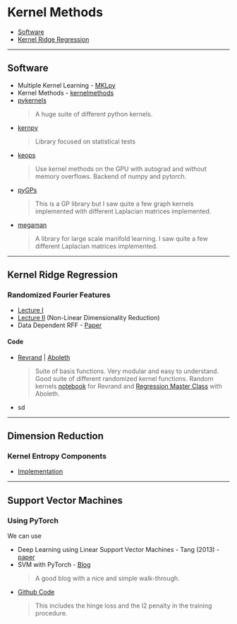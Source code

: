 # Kernel Methods

- [Software](#software)
- [Kernel Ridge Regression](#kernel-ridge-regression)


---
## Software

* Multiple Kernel Learning - [MKLpy](https://github.com/IvanoLauriola/MKLpy)
* Kernel Methods - [kernelmethods](https://github.com/raamana/kernelmethods)
* [pykernels](https://github.com/gmum/pykernels/tree/master)
    > A huge suite of different python kernels.
* [kernpy](https://github.com/oxmlcs/kerpy)
  > Library focused on statistical tests
* [keops](http://www.kernel-operations.io/keops/index.html)
  > Use kernel methods on the GPU with autograd and without memory overflows. Backend of numpy and pytorch.
* [pyGPs]()
  > This is a GP library but I saw quite a few graph kernels implemented with different Laplacian matrices implemented.
* [megaman]()
  > A library for large scale manifold learning. I saw quite a few different Laplacian matrices implemented.

---
## Kernel Ridge Regression

### Randomized Fourier Features


* [Lecture I](https://vimeo.com/237274729) 
* [Lecture II](https://video.ias.edu/csdm/2018/0212-ChristopherMusco) (Non-Linear Dimensionality Reduction)
* Data Dependent RFF - [Paper](https://arxiv.org/pdf/1711.09783.pdf)


#### Code

* [Revrand](https://github.com/NICTA/revrand/blob/master/revrand/basis_functions.py) | [Aboleth]()
  > Suite of basis functions. Very modular and easy to understand. Good suite of different randomized kernel functions. Random kernels [notebook](https://github.com/NICTA/revrand/blob/master/demos/random_kernels.ipynb) for Revrand and [Regression Master Class](https://aboleth.readthedocs.io/en/stable/tutorials/some_regressors.html) with Aboleth.
* sd

---
## Dimension Reduction

### Kernel Entropy Components

* [Implementation](https://github.com/tsterbak/kernel_eca/blob/master/kernel_eca/kernel_eca.py)


---
## Support Vector Machines


### Using PyTorch

We can use 



* Deep Learning using Linear Support Vector Machines - Tang (2013) - [paper](https://arxiv.org/abs/1306.0239)
* SVM with PyTorch - [Blog](http://bytepawn.com/svm-with-pytorch.html)
  > A good blog with a nice and simple walk-through.
* [Github Code](https://github.com/kazuto1011/svm-pytorch)
  > This includes the hinge loss and the l2 penalty in the training procedure.
